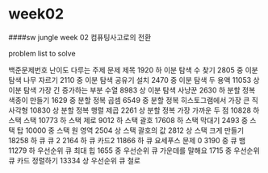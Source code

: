# week02
####sw jungle week 02 컴퓨팅사고로의 전환 

problem list to solve 

백준문제번호	난이도	다루는 주제	문제 제목
1920	    하	    이분 탐색	  수 찾기
2805	    중	    이분 탐색	  나무 자르기
2110	    중	    이분 탐색	  공유기 설치
2470	    중	    이분 탐색	  두 용액
11053	    상	    이분 탐색	  가장 긴 증가하는 부분 수열
8983	    상   	이분 탐색	  사냥꾼
2630	    하   	분할 정복	  색종이 만들기
1629	    중   	분할 정복	  곱셈
6549	    중   	분할 정복	  히스토그램에서 가장 큰 직사각형
10830	    상   	분할 정복	  행렬 제곱
2261	    상	    분할 정복	  가장 가까운 두 점
10828	    하	    스택	     스택
10773	    하	    스택	     제로
9012	    하	    스택       괄호
17608	    하	    스택	     막대기
2493	    중	    스택	     탑
10000   	중	    스택	     원 영역
2504	    상	    스택	     괄호의 값
2812	    상	    스택	     크게 만들기
18258	    하	    큐	       큐 2
2164	    하	    큐	       카드2
11866	    하	    큐	       요세푸스 문제 0
3190	    중	    큐	       뱀
11279	    하	    우선순위 큐	최대 힙
1655	    중	    우선순위 큐	가운데를 말해요
1715	    중	    우선순위 큐	카드 정렬하기
13334	    상	    우선순위 큐	철로
